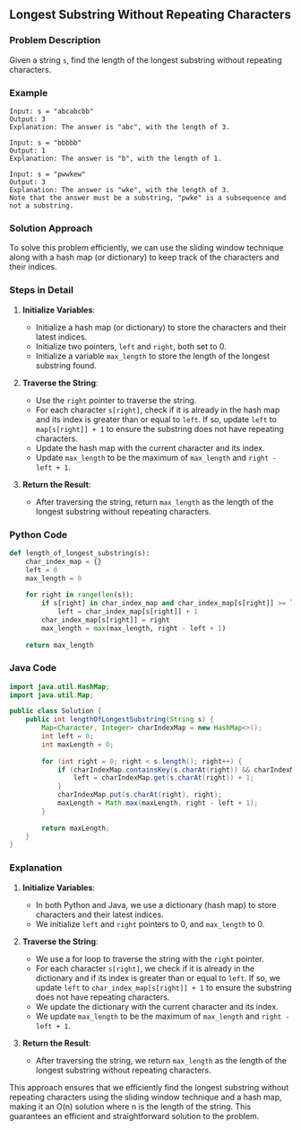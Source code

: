 ## Longest Substring Without Repeating Characters

### Problem Description
Given a string `s`, find the length of the longest substring without repeating characters.

### Example
```
Input: s = "abcabcbb"
Output: 3
Explanation: The answer is "abc", with the length of 3.
```
```
Input: s = "bbbbb"
Output: 1
Explanation: The answer is "b", with the length of 1.
```
```
Input: s = "pwwkew"
Output: 3
Explanation: The answer is "wke", with the length of 3.
Note that the answer must be a substring, "pwke" is a subsequence and not a substring.
```

### Solution Approach
To solve this problem efficiently, we can use the sliding window technique along with a hash map (or dictionary) to keep track of the characters and their indices.

### Steps in Detail

1. **Initialize Variables**:
   - Initialize a hash map (or dictionary) to store the characters and their latest indices.
   - Initialize two pointers, `left` and `right`, both set to 0.
   - Initialize a variable `max_length` to store the length of the longest substring found.

2. **Traverse the String**:
   - Use the `right` pointer to traverse the string.
   - For each character `s[right]`, check if it is already in the hash map and its index is greater than or equal to `left`. If so, update `left` to `map[s[right]] + 1` to ensure the substring does not have repeating characters.
   - Update the hash map with the current character and its index.
   - Update `max_length` to be the maximum of `max_length` and `right - left + 1`.

3. **Return the Result**:
   - After traversing the string, return `max_length` as the length of the longest substring without repeating characters.

### Python Code
```python
def length_of_longest_substring(s):
    char_index_map = {}
    left = 0
    max_length = 0
    
    for right in range(len(s)):
        if s[right] in char_index_map and char_index_map[s[right]] >= left:
            left = char_index_map[s[right]] + 1
        char_index_map[s[right]] = right
        max_length = max(max_length, right - left + 1)
    
    return max_length
```

### Java Code
```java
import java.util.HashMap;
import java.util.Map;

public class Solution {
    public int lengthOfLongestSubstring(String s) {
        Map<Character, Integer> charIndexMap = new HashMap<>();
        int left = 0;
        int maxLength = 0;
        
        for (int right = 0; right < s.length(); right++) {
            if (charIndexMap.containsKey(s.charAt(right)) && charIndexMap.get(s.charAt(right)) >= left) {
                left = charIndexMap.get(s.charAt(right)) + 1;
            }
            charIndexMap.put(s.charAt(right), right);
            maxLength = Math.max(maxLength, right - left + 1);
        }
        
        return maxLength;
    }
}
```

### Explanation

1. **Initialize Variables**:
   - In both Python and Java, we use a dictionary (hash map) to store characters and their latest indices.
   - We initialize `left` and `right` pointers to 0, and `max_length` to 0.

2. **Traverse the String**:
   - We use a for loop to traverse the string with the `right` pointer.
   - For each character `s[right]`, we check if it is already in the dictionary and if its index is greater than or equal to `left`. If so, we update `left` to `char_index_map[s[right]] + 1` to ensure the substring does not have repeating characters.
   - We update the dictionary with the current character and its index.
   - We update `max_length` to be the maximum of `max_length` and `right - left + 1`.

3. **Return the Result**:
   - After traversing the string, we return `max_length` as the length of the longest substring without repeating characters.

This approach ensures that we efficiently find the longest substring without repeating characters using the sliding window technique and a hash map, making it an O(n) solution where n is the length of the string. This guarantees an efficient and straightforward solution to the problem.